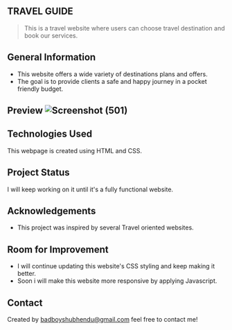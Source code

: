 ## TRAVEL GUIDE
> This is a travel website where users can choose travel destination and book our services.
 

## General Information
- This website offers a wide variety of destinations plans and offers. 
- The goal is to provide clients a safe and happy journey in a pocket friendly budget.


## Preview ![Screenshot (501)](https://user-images.githubusercontent.com/82198522/173791042-6dc9c868-e110-4162-a783-7fb0e9cdcbf1.png)


## Technologies Used
This webpage is created using HTML and CSS. 


## Project Status
I will keep working on it until it's a fully functional website.


## Acknowledgements
- This project was inspired by several Travel oriented websites.


## Room for Improvement
- I will continue updating this website's CSS styling and keep making it better.
- Soon i will make this website more responsive by applying Javascript.


## Contact
Created by badboyshubhendu@gmail.com  feel free to contact me!
